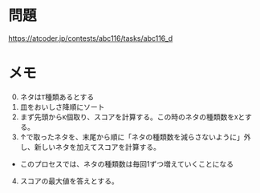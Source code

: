 # 問題

https://atcoder.jp/contests/abc116/tasks/abc116_d

# メモ

0. ネタは`T`種類あるとする
1. 皿をおいしさ降順にソート
2. まず先頭から`K`個取り、スコアを計算する。この時のネタの種類数を`X`とする。
3. ↑で取ったネタを、末尾から順に「ネタの種類数を減らさないように」外し、新しいネタを加えてスコアを計算する。
  - このプロセスでは、ネタの種類数は毎回1ずつ増えていくことになる
4. スコアの最大値を答えとする。
